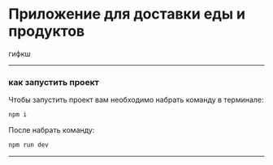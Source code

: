 # Приложение для доставки еды и продуктов
гифкш
___
### как запустить проект

Чтобы запустить проект вам необходимо набрать команду в терминале:

```javascript
npm i
```

После набрать команду:

```javascript
npm run dev
```
___


